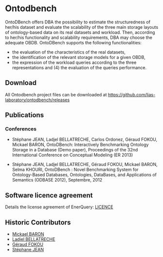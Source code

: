 # Ontodbench

OntoDBench offers DBA the possibility to estimate the structuredness of her/his dataset and evaluate the scalability of the three main storage layouts of ontology-based data on its real datasets and workload. Then, according to her/his functionality and scalability requirements, DBA may choose the adequate OBDB. OntoDBench supports the following functionalities: 

* the evaluation of the characteristics of the real datasets, 
* the identification of the relevant storage models for a given OBDB, 
* the expression of the workload queries according to the three representations and (4) the evaluation of the queries performance.

## Download

All Ontodbench project files can be downloaded at https://github.com/lias-laboratory/ontodbench/releases

## Publications

### Conferences

* Stéphane JEAN, Ladjel BELLATRECHE, Carlos Ordonez, Géraud FOKOU, Mickael BARON, OntoDBench: Interactively Benchmarking Ontology Storage in a Database (Demo paper), Proceedings of the 32nd International Conference on Conceptual Modeling (ER 2013)

* Stéphane JEAN, Ladjel BELLATRECHE, Géraud FOKOU, Mickael BARON, Selma KHOURI, OntoDBench : Novel Benchmarking System for Ontology-Based Databases, Ontologies, DataBases, and Applications of Semantics (ODBASE 2012), Septembre, 2012

## Software licence agreement

Details the license agreement of EnerQuery: [LICENCE](LICENCE)

## Historic Contributors

* [Mickael BARON](https://www.lias-lab.fr/members/mickaelbaron/)
* [Ladjel BELLATRECHE](https://www.lias-lab.fr/members/ladjelbellatreche/)
* [Géraud FOKOU](https://www.lias-lab.fr/members/geraudfokou/)
* [Stéphane JEAN](https://www.lias-lab.fr/members/stephanejean/)